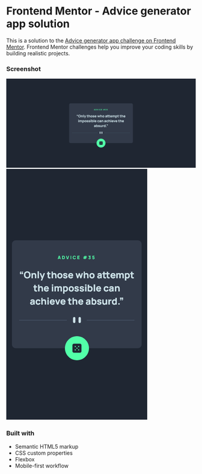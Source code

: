 # Frontend Mentor - Advice generator app solution

This is a solution to the [Advice generator app challenge on Frontend Mentor](https://www.frontendmentor.io/challenges/advice-generator-app-QdUG-13db). Frontend Mentor challenges help you improve your coding skills by building realistic projects.

### Screenshot

![desktop](./my-design/screenshot-desktop.png)
![mobile](./my-design/screenshot-mobile.png)

### Built with

- Semantic HTML5 markup
- CSS custom properties
- Flexbox
- Mobile-first workflow